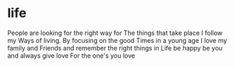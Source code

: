 # life
People are looking for the right way for 
The things that take place I follow  my 
Ways of living. By focusing on the good 
Times in a young age I love my family and 
Friends and remember the right things in 
Life be happy be you and always give love 
For the one's you love 
